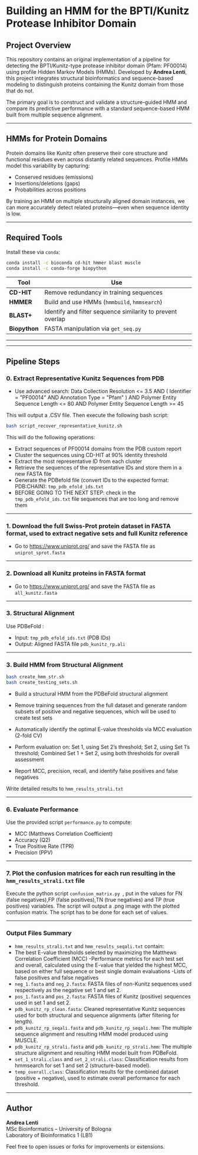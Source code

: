 # Building an HMM for the BPTI/Kunitz Protease Inhibitor Domain

## Project Overview

This repository contains an original implementation of a pipeline for detecting the BPTI/Kunitz-type protease inhibitor domain (Pfam: PF00014) using profile Hidden Markov Models (HMMs). Developed by **Andrea Lenti**, this project integrates structural bioinformatics and sequence-based modeling to distinguish proteins containing the Kunitz domain from those that do not.

The primary goal is to construct and validate a structure-guided HMM and compare its predictive performance with a standard sequence-based HMM built from multiple sequence alignment.

---

## HMMs for Protein Domains

Protein domains like Kunitz often preserve their core structure and functional residues even across distantly related sequences. Profile HMMs model this variability by capturing:

- Conserved residues (emissions)
- Insertions/deletions (gaps)
- Probabilities across positions

By training an HMM on multiple structurally aligned domain instances, we can more accurately detect related proteins—even when sequence identity is low.

---

## Required Tools

Install these via `conda`:

```bash
conda install -c bioconda cd-hit hmmer blast muscle
conda install -c conda-forge biopython
```

| Tool      | Use |
|-----------|-----|
| **CD-HIT**   | Remove redundancy in training sequences |
| **HMMER**    | Build and use HMMs (`hmmbuild`, `hmmsearch`) |
| **BLAST+**   | Identify and filter sequence similarity to prevent overlap |
| **Biopython**| FASTA manipulation via `get_seq.py` |

---

---

## Pipeline Steps

### 0. Extract Representative Kunitz Sequences from PDB
- Use advanced search:
Data Collection Resolution <= 3.5 AND ( Identifier = "PF00014" AND Annotation Type = "Pfam" ) AND Polymer Entity Sequence Length <= 80 AND Polymer Entity Sequence Length >= 45

This will output a .CSV file. Then execute the following bash script:
```bash
bash script_recover_representative_kunitz.sh
```
This will do the following operations: 
- Extract sequences of PF00014 domains from the PDB custom report
- Cluster the sequences using CD-HIT at 90% identity threshold
- Extract the most representative ID from each cluster
- Retrieve the sequences of the representative IDs and store them in a new FASTA file
- Generate the PDBefold file (convert IDs to the expected format: PDB:CHAIN):  `tmp_pdb_efold_ids.txt`
- BEFORE GOING TO THE NEXT STEP: check in the `tmp_pdb_efold_ids.txt` file sequences that are too long and remove them

---
### 1. Download the full Swiss-Prot protein dataset in FASTA format, used to extract negative sets and full Kunitz reference
- Go to https://www.uniprot.org/ and save the FASTA file as `uniprot_sprot.fasta`

---
### 2. Download all Kunitz proteins in FASTA format

- Go to https://www.uniprot.org/ and save the FASTA file as `all_kunitz.fasta`

---

### 3. Structural Alignment

Use PDBeFold :
- Input: `tmp_pdb_efold_ids.txt` (PDB IDs)
- Output: Aligned FASTA file `pdb_kunitz_rp.ali`

---

### 3. Build HMM from Structural Alignment

```bash
bash create_hmm_str.sh
bash create_testing_sets.sh
```
- Build a structural HMM from the PDBeFold structural alignment

- Remove training sequences from the full dataset and generate random subsets of positive and negative sequences, which will be used to create test sets

- Automatically identify the optimal E-value thresholds via MCC evaluation (2-fold CV)

- Perform evaluation on: Set 1, using Set 2’s threshold; Set 2, using Set 1’s threshold; Combined Set 1 + Set 2, using both thresholds for overall assessment

- Report MCC, precision, recall, and identify false positives and false negatives

Write detailed results to `hmm_results_strali.txt`

---

### 6. Evaluate Performance
Use the provided script `performance.py` to compute:
- MCC (Matthews Correlation Coefficient)
- Accuracy (Q2)
- True Positive Rate (TPR)
- Precision (PPV)
---
### 7. Plot the confusion matrices for each run resulting in the `hmm_results_strali.txt` file

Execute the python script `confusion_matrix.py `, put in the values for FN (false negatives),FP (false positives),TN (true negatives) and TP (true positives) variables. The script will output a .png image with the plotted confusion matrix. The script has to be done for each set of values.

---

### Output Files Summary

- `hmm_results_strali.txt` and `hmm_results_seqali.txt` contain:
 - The best E-value thresholds selected by maximizing the Matthews Correlation Coefficient (MCC)
 -Performance metrics for each test set and overall, calculated using the E-value that yielded the highest MCC, based on either full sequence or best single domain evaluations
 -Lists of false positives and false negatives
- `neg_1.fasta` and `neg_2.fasta`: FASTA files of non-Kunitz sequences used respectively as the negative set 1 and set 2.
- `pos_1.fasta` and `pos_2.fasta`: FASTA files of Kunitz (positive) sequences used in set 1 and set 2.
- `pdb_kunitz_rp_clean.fasta`: Cleaned representative Kunitz sequences used for both structural and sequence alignments (after filtering for length).
- `pdb_kunitz_rp_seqali.fasta` and `pdb_kunitz_rp_seqali.hmm`: The multiple sequence alignment and resulting HMM model produced using MUSCLE.
- `pdb_kunitz_rp_strali.fasta` and `pdb_kunitz_rp_strali.hmm`: The multiple structure alignment and resulting HMM model built from PDBeFold.
- `set_1_strali.class` and `set_2_strali.class`: Classification results from hmmsearch for set 1 and set 2 (structure-based model).
- `temp_overall.class`: Classification results for the combined dataset (positive + negative), used to estimate overall performance for each threshold.



---

## Author

**Andrea Lenti**  
MSc Bioinformatics – University of Bologna  
Laboratory of Bioinformatics 1 (LB1)

Feel free to open issues or forks for improvements or extensions.

